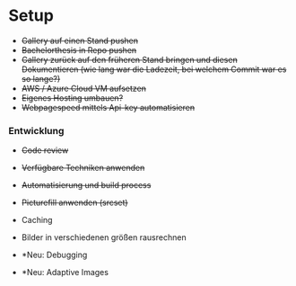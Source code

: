 # Setup

* ~~Gallery auf einen Stand pushen~~
* ~~Bachelorthesis in Repo pushen~~
* ~~Gallery zurück auf den früheren Stand bringen und diesen Dokumentieren (wie lang war die Ladezeit, bei welchem Commit war es so lange?)~~
* ~~AWS / Azure Cloud VM aufsetzen~~
* ~~Eigenes Hosting umbauen?~~
* ~~Webpagespeed mittels Api-key automatisieren~~

### Entwicklung

* ~~Code review~~
* ~~Verfügbare Techniken anwenden~~
* ~~Automatisierung und build process~~
* ~~Picturefill anwenden (srcset)~~
* Caching
* Bilder in verschiedenen größen rausrechnen

* *Neu: Debugging
* *Neu: Adaptive Images
